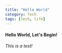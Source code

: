 ```yaml
---
title: "Hello World"
category: Tech
tags: [tech, life]
---
```


#### Hello World, Let's Begin!

*This is a test!*
